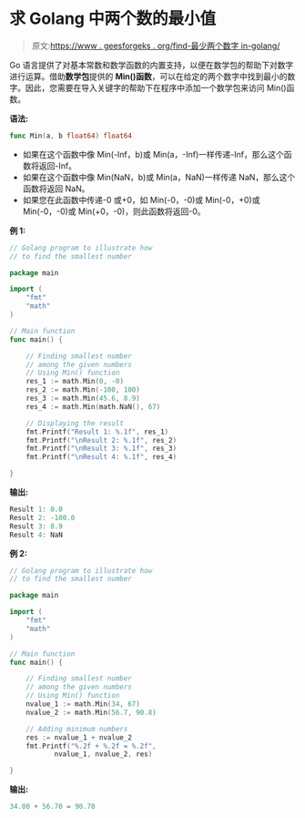 # 求 Golang 中两个数的最小值

> 原文:[https://www . geesforgeks . org/find-最少两个数字 in-golang/](https://www.geeksforgeeks.org/finding-minimum-of-two-numbers-in-golang/)

Go 语言提供了对基本常数和数学函数的内置支持，以便在数学包的帮助下对数字进行运算。借助**数学包**提供的 **Min()函数**，可以在给定的两个数字中找到最小的数字。因此，您需要在导入关键字的帮助下在程序中添加一个数学包来访问 Min()函数。

**语法:**

```go
func Min(a, b float64) float64
```

*   如果在这个函数中像 Min(-Inf，b)或 Min(a，-Inf)一样传递-Inf，那么这个函数将返回-Inf。
*   如果在这个函数中像 Min(NaN，b)或 Min(a，NaN)一样传递 NaN，那么这个函数将返回 NaN。
*   如果您在此函数中传递-0 或+0，如 Min(-0，-0)或 Min(-0，+0)或 Min(-0，-0)或 Min(+0，-0)，则此函数将返回-0。

**例 1:**

```go
// Golang program to illustrate how
// to find the smallest number

package main

import (
    "fmt"
    "math"
)

// Main function
func main() {

    // Finding smallest number 
    // among the given numbers
    // Using Min() function
    res_1 := math.Min(0, -0)
    res_2 := math.Min(-100, 100)
    res_3 := math.Min(45.6, 8.9)
    res_4 := math.Min(math.NaN(), 67)

    // Displaying the result
    fmt.Printf("Result 1: %.1f", res_1)
    fmt.Printf("\nResult 2: %.1f", res_2)
    fmt.Printf("\nResult 3: %.1f", res_3)
    fmt.Printf("\nResult 4: %.1f", res_4)

}
```

**输出:**

```go
Result 1: 0.0
Result 2: -100.0
Result 3: 8.9
Result 4: NaN

```

**例 2:**

```go
// Golang program to illustrate how
// to find the smallest number

package main

import (
    "fmt"
    "math"
)

// Main function
func main() {

    // Finding smallest number
    // among the given numbers
    // Using Min() function
    nvalue_1 := math.Min(34, 67)
    nvalue_2 := math.Min(56.7, 90.8)

    // Adding minimum numbers
    res := nvalue_1 + nvalue_2
    fmt.Printf("%.2f + %.2f = %.2f", 
           nvalue_1, nvalue_2, res)

}
```

**输出:**

```go
34.00 + 56.70 = 90.70
```